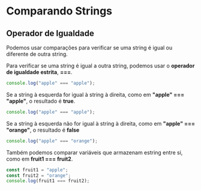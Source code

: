# Comparando Strings

## Operador de Igualdade

Podemos usar comparações para verificar se uma string é igual ou diferente de outra string.

Para verificar se uma string é igual a outra string, podemos usar o **operador de igualdade estrita**, **===**.

```js
console.log("apple" === "apple");
```
Se a string à esquerda for igual à string à direita, como em **"apple" === "apple"**, o resultado é **true**.

```js
console.log("apple" === "apple");
```
Se a string à esquerda não for igual à string à direita, como em **"apple" === "orange"**, o resultado é **false**

```js
console.log("apple" === "orange");
```
Também podemos comparar variáveis que armazenam estring entre si, como em **fruit1 === fruit2**.

```js
const fruit1 = "apple";
const fruit2 = "orange";
console.log(fruit1 === fruit2);
```